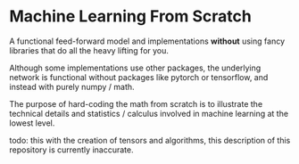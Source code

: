 # Machine Learning From Scratch

A functional feed-forward model and implementations **without** using fancy libraries that do all the heavy lifting for you. 

Although some implementations use other packages, the underlying network is functional without packages like pytorch or tensorflow, and instead with purely numpy / math.

The purpose of hard-coding the math from scratch is to illustrate the technical details and statistics / calculus involved in machine learning at the lowest level. 

todo: this with the creation of tensors and algorithms, this description of this repository is currently inaccurate.

